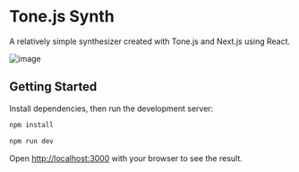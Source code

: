 # Tone.js Synth

A relatively simple synthesizer created with Tone.js and Next.js using React.

![image](https://user-images.githubusercontent.com/8974888/183277108-0b300fb2-519a-4508-bbe8-ac5cd53cacaa.png)

## Getting Started

Install dependencies, then run the development server:

```bash
npm install

npm run dev
```

Open [http://localhost:3000](http://localhost:3000) with your browser to see the result.
